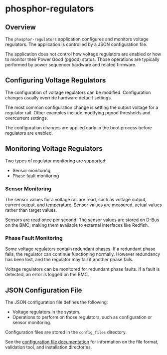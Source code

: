 # phosphor-regulators

## Overview

The `phosphor-regulators` application configures and monitors voltage
regulators. The application is controlled by a JSON configuration file.

The application does not control how voltage regulators are enabled or how to
monitor their Power Good (pgood) status. Those operations are typically
performed by power sequencer hardware and related firmware.

## Configuring Voltage Regulators

The configuration of voltage regulators can be modified. Configuration changes
usually override hardware default settings.

The most common configuration change is setting the output voltage for a
regulator rail. Other examples include modifying pgood thresholds and
overcurrent settings.

The configuration changes are applied early in the boot process before
regulators are enabled.

## Monitoring Voltage Regulators

Two types of regulator monitoring are supported:

- Sensor monitoring
- Phase fault monitoring

### Sensor Monitoring

The sensor values for a voltage rail are read, such as voltage output, current
output, and temperature. Sensor values are measured, actual values rather than
target values.

Sensors are read once per second. The sensor values are stored on D-Bus on the
BMC, making them available to external interfaces like Redfish.

### Phase Fault Monitoring

Some voltage regulators contain redundant phases. If a redundant phase fails,
the regulator can continue functioning normally. However redundancy has been
lost, and the regulator may fail if another phase fails.

Voltage regulators can be monitored for redundant phase faults. If a fault is
detected, an error is logged on the BMC.

## JSON Configuration File

The JSON configuration file defines the following:

- Voltage regulators in the system.
- Operations to perform on those regulators, such as configuration or sensor
  monitoring.

Configuration files are stored in the `config_files` directory.

See the [configuration file documentation](docs/config_file/README.md) for
information on the file format, validation tool, and installation directories.
